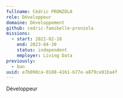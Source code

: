 ```yaml
---
fullname: Cédric PRONZOLA
role: Développeur
domaine: Développement
github: cedric-famibelle-pronzola
missions:
  - start: 2022-02-18
    end: 2023-04-30
    status: independent
    employer: Living Data
previously:
  - ban
uuid: e7b098ca-0188-4161-b77e-a879ca91ba4f
---
```

Développeur
